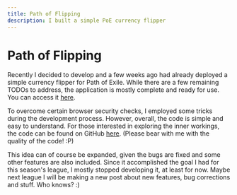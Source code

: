 ```yaml
---
title: Path of Flipping
description: I built a simple PoE currency flipper
---
```


# Path of Flipping

Recently I decided to develop and a few weeks ago had already deployed a simple currency flipper for Path of Exile. While there are a few remaining TODOs to address, the application is mostly complete and ready for use. You can access it [here](https://bearbearsbarebear.github.io/poe).

To overcome certain browser security checks, I employed some tricks during the development process. However, overall, the code is simple and easy to understand. For those interested in exploring the inner workings, the code can be found on GitHub [here](https://github.com/bearbearsbarebear/bearbearsbarebear.github.io/blob/main/js/poe.js). (Please bear with me with the quality of the code! :P)


This idea can of course be expanded, given the bugs are fixed and some other features are also included. Since it accomplished the goal I had for this season's league, I mostly stopped developing it, at least for now. Maybe next league I will be making a new post about new features, bug corrections and stuff. Who knows? :)
